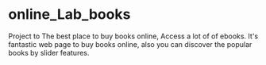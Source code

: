 # online_Lab_books
Project to The best place to buy books online, Access a lot of of ebooks.
It's fantastic web page to buy books online, also you can discover the popular books by slider features.
